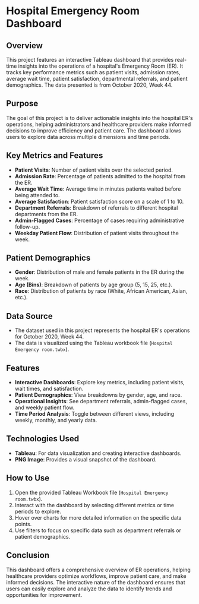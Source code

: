 # Hospital Emergency Room Dashboard

## Overview
This project features an interactive Tableau dashboard that provides real-time insights into the operations of a hospital's Emergency Room (ER). It tracks key performance metrics such as patient visits, admission rates, average wait time, patient satisfaction, departmental referrals, and patient demographics. The data presented is from October 2020, Week 44.

## Purpose
The goal of this project is to deliver actionable insights into the hospital ER's operations, helping administrators and healthcare providers make informed decisions to improve efficiency and patient care. The dashboard allows users to explore data across multiple dimensions and time periods.

## Key Metrics and Features
- **Patient Visits**: Number of patient visits over the selected period.
- **Admission Rate**: Percentage of patients admitted to the hospital from the ER.
- **Average Wait Time**: Average time in minutes patients waited before being attended to.
- **Average Satisfaction**: Patient satisfaction score on a scale of 1 to 10.
- **Department Referrals**: Breakdown of referrals to different hospital departments from the ER.
- **Admin-Flagged Cases**: Percentage of cases requiring administrative follow-up.
- **Weekday Patient Flow**: Distribution of patient visits throughout the week.

## Patient Demographics
- **Gender**: Distribution of male and female patients in the ER during the week.
- **Age (Bins)**: Breakdown of patients by age group (5, 15, 25, etc.).
- **Race**: Distribution of patients by race (White, African American, Asian, etc.).

## Data Source
- The dataset used in this project represents the hospital ER's operations for October 2020, Week 44.
- The data is visualized using the Tableau workbook file (`Hospital Emergency room.twbx`).

## Features
- **Interactive Dashboards**: Explore key metrics, including patient visits, wait times, and satisfaction.
- **Patient Demographics**: View breakdowns by gender, age, and race.
- **Operational Insights**: See department referrals, admin-flagged cases, and weekly patient flow.
- **Time Period Analysis**: Toggle between different views, including weekly, monthly, and yearly data.

## Technologies Used
- **Tableau**: For data visualization and creating interactive dashboards.
- **PNG Image**: Provides a visual snapshot of the dashboard.

## How to Use
1. Open the provided Tableau Workbook file (`Hospital Emergency room.twbx`).
2. Interact with the dashboard by selecting different metrics or time periods to explore.
3. Hover over charts for more detailed information on the specific data points.
4. Use filters to focus on specific data such as department referrals or patient demographics.

## Conclusion
This dashboard offers a comprehensive overview of ER operations, helping healthcare providers optimize workflows, improve patient care, and make informed decisions. The interactive nature of the dashboard ensures that users can easily explore and analyze the data to identify trends and opportunities for improvement.

